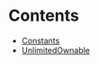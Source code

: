 

# Contents
- [Constants](Constants.sol/constants.Constants.md)
- [UnlimitedOwnable](UnlimitedOwnable.sol/contract.UnlimitedOwnable.md)
